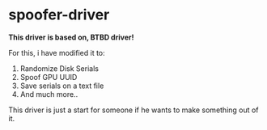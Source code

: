 # spoofer-driver

**This driver is based on, BTBD driver!**

For this, i have modified it to:

1. Randomize Disk Serials
2. Spoof GPU UUID
3. Save serials on a text file
4. And much more..

This driver is just a start for someone if he wants to make something out of it.
